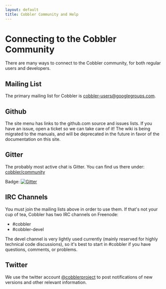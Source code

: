 ```yaml
---
layout: default
title: Cobbler Community and Help
---
```


# Connecting to the Cobbler Community

There are many ways to connect to the Cobbler community, for both regular users and developers. 

## Mailing List

The primary mailing list for Cobbler is [cobbler-users@googlegroups.com](https://groups.google.com/forum/#!forum/cobbler-users).

## Github

The site menu has links to the github.com source and issues lists. If you have an issue, open a ticket so we can take
care of it! The wiki is being migrated to the manuals, and will be deprecated in the future in favor of the
documentation on this site.

## Gitter

The probably most active chat is Gitter. You can find us there under:
[cobbler/community](https://gitter.im/cobbler/community)

Badge: [![Gitter](https://badges.gitter.im/cobbler/community.svg)](https://gitter.im/cobbler/community?utm_source=badge&utm_medium=badge&utm_campaign=pr-badge)

## IRC Channels

You must join the mailing lists above in order to use them. If that's not your cup of tea, Cobbler has two IRC channels on Freenode:

- \#cobbler
- \#cobbler-devel

The devel channel is very lightly used currently (mainly reserved for highly technical code discussions), so it's best
to start in #cobbler if you have questions, comments, or problems.

## Twitter

We use the twitter account [@cobblerproject](http://twitter.com/#!/cobblerproject) to post notifications of new versions and other relevant information.

